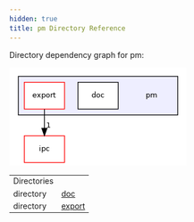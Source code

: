 ```yaml
---
hidden: true
title: pm Directory Reference
---
```


Directory dependency graph for pm:

![pm](dir_2fa442697ca4f3ad26ee86a05c70c5ba_dep.png)

|  |  |
|----|----|
| Directories |  |
| directory   | <a href="dir_c0a81891129cb64822c4ec6215727e60.md">doc</a> |
| directory   | <a href="dir_8c98103bf86c0a8e400b3720f3ef5f71.md">export</a> |
